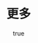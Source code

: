 ---
pageComponent:
  name: Catalogue
  data:
    path: 06.更多/02.实用技巧
    imgUrl: /img/other.png
title: 更多
permalink: /more/tip/
sidebar: false
article: false
comment: false
editLink: false
author:
  name: pursuit
  link: https://github.com/unique-pure
---